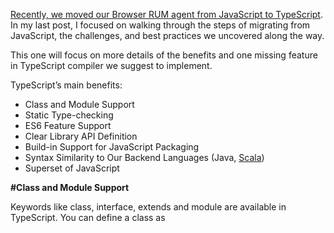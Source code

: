 [Recently, we moved our Browser RUM agent from JavaScript to TypeScript](https://blog.appdynamics.com/devops/8-steps-migrating-javascript-typescript/). In my last post, I focused on walking through the steps of migrating from JavaScript, the challenges, and best practices we uncovered along the way.

This one will focus on more details of the benefits and one missing feature in TypeScript compiler we suggest to implement.

TypeScript’s main benefits:

* Class and Module Support
* Static Type-checking
* ES6 Feature Support
* Clear Library API Definition
* Build-in Support for JavaScript Packaging
* Syntax Similarity to Our Backend Languages (Java, [Scala](http://www.slideshare.net/razvanc/quick-typescript-vs-scala-sample))
* Superset of JavaScript

**#Class and Module Support**

Keywords like class, interface, extends and module are available in TypeScript.
You can define a class as
